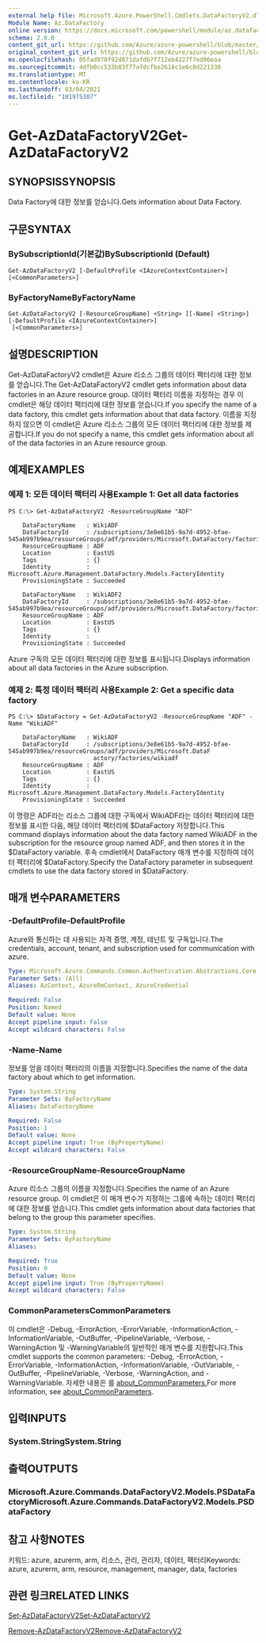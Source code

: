```yaml
---
external help file: Microsoft.Azure.PowerShell.Cmdlets.DataFactoryV2.dll-Help.xml
Module Name: Az.DataFactory
online version: https://docs.microsoft.com/powershell/module/az.datafactory/get-azdatafactoryv2
schema: 2.0.0
content_git_url: https://github.com/Azure/azure-powershell/blob/master/src/DataFactory/DataFactoryV2/help/Get-AzDataFactoryV2.md
original_content_git_url: https://github.com/Azure/azure-powershell/blob/master/src/DataFactory/DataFactoryV2/help/Get-AzDataFactoryV2.md
ms.openlocfilehash: 05fad970f92d871dafdb7f712eb4227f7ed06eaa
ms.sourcegitcommit: 4dfb0cc533b83f77afdcfbe2618c1e6c8d221330
ms.translationtype: MT
ms.contentlocale: ko-KR
ms.lasthandoff: 03/04/2021
ms.locfileid: "101975307"
---
```

# <span data-ttu-id="845bc-101">Get-AzDataFactoryV2</span><span class="sxs-lookup"><span data-stu-id="845bc-101">Get-AzDataFactoryV2</span></span>

## <span data-ttu-id="845bc-102">SYNOPSIS</span><span class="sxs-lookup"><span data-stu-id="845bc-102">SYNOPSIS</span></span>
<span data-ttu-id="845bc-103">Data Factory에 대한 정보를 얻습니다.</span><span class="sxs-lookup"><span data-stu-id="845bc-103">Gets information about Data Factory.</span></span>

## <span data-ttu-id="845bc-104">구문</span><span class="sxs-lookup"><span data-stu-id="845bc-104">SYNTAX</span></span>

### <span data-ttu-id="845bc-105">BySubscriptionId(기본값)</span><span class="sxs-lookup"><span data-stu-id="845bc-105">BySubscriptionId (Default)</span></span>
```
Get-AzDataFactoryV2 [-DefaultProfile <IAzureContextContainer>] [<CommonParameters>]
```

### <span data-ttu-id="845bc-106">ByFactoryName</span><span class="sxs-lookup"><span data-stu-id="845bc-106">ByFactoryName</span></span>
```
Get-AzDataFactoryV2 [-ResourceGroupName] <String> [[-Name] <String>] [-DefaultProfile <IAzureContextContainer>]
 [<CommonParameters>]
```

## <span data-ttu-id="845bc-107">설명</span><span class="sxs-lookup"><span data-stu-id="845bc-107">DESCRIPTION</span></span>
<span data-ttu-id="845bc-108">Get-AzDataFactoryV2 cmdlet은 Azure 리소스 그룹의 데이터 팩터리에 대한 정보를 얻습니다.</span><span class="sxs-lookup"><span data-stu-id="845bc-108">The Get-AzDataFactoryV2 cmdlet gets information about data factories in an Azure resource group.</span></span>
<span data-ttu-id="845bc-109">데이터 팩터리 이름을 지정하는 경우 이 cmdlet은 해당 데이터 팩터리에 대한 정보를 얻습니다.</span><span class="sxs-lookup"><span data-stu-id="845bc-109">If you specify the name of a data factory, this cmdlet gets information about that data factory.</span></span>
<span data-ttu-id="845bc-110">이름을 지정하지 않으면 이 cmdlet은 Azure 리소스 그룹의 모든 데이터 팩터리에 대한 정보를 제공합니다.</span><span class="sxs-lookup"><span data-stu-id="845bc-110">If you do not specify a name, this cmdlet gets information about all of the data factories in an Azure resource group.</span></span>

## <span data-ttu-id="845bc-111">예제</span><span class="sxs-lookup"><span data-stu-id="845bc-111">EXAMPLES</span></span>

### <span data-ttu-id="845bc-112">예제 1: 모든 데이터 팩터리 사용</span><span class="sxs-lookup"><span data-stu-id="845bc-112">Example 1: Get all data factories</span></span>
```
PS C:\> Get-AzDataFactoryV2 -ResourceGroupName "ADF"

    DataFactoryName   : WikiADF
    DataFactoryId     : /subscriptions/3e8e61b5-9a7d-4952-bfae-545ab997b9ea/resourceGroups/adf/providers/Microsoft.DataFactory/factories/wikiadf
    ResourceGroupName : ADF
    Location          : EastUS
    Tags              : {}
    Identity          : Microsoft.Azure.Management.DataFactory.Models.FactoryIdentity
    ProvisioningState : Succeeded

    DataFactoryName   : WikiADF2
    DataFactoryId     : /subscriptions/3e8e61b5-9a7d-4952-bfae-545ab997b9ea/resourceGroups/adf/providers/Microsoft.DataFactory/factories/wikiadf2
    ResourceGroupName : ADF
    Location          : EastUS
    Tags              : {}
    Identity          :
    ProvisioningState : Succeeded
```

<span data-ttu-id="845bc-113">Azure 구독의 모든 데이터 팩터리에 대한 정보를 표시됩니다.</span><span class="sxs-lookup"><span data-stu-id="845bc-113">Displays information about all data factories in the Azure subscription.</span></span>

### <span data-ttu-id="845bc-114">예제 2: 특정 데이터 팩터리 사용</span><span class="sxs-lookup"><span data-stu-id="845bc-114">Example 2: Get a specific data factory</span></span>
```
PS C:\> $DataFactory = Get-AzDataFactoryV2 -ResourceGroupName "ADF" -Name "WikiADF"

    DataFactoryName   : WikiADF
    DataFactoryId     : /subscriptions/3e8e61b5-9a7d-4952-bfae-545ab997b9ea/resourceGroups/adf/providers/Microsoft.DataF
                        actory/factories/wikiadf
    ResourceGroupName : ADF
    Location          : EastUS
    Tags              : {}
    Identity          : Microsoft.Azure.Management.DataFactory.Models.FactoryIdentity
    ProvisioningState : Succeeded
```

<span data-ttu-id="845bc-115">이 명령은 ADF라는 리소스 그룹에 대한 구독에서 WikiADF라는 데이터 팩터리에 대한 정보를 표시한 다음, 해당 데이터 팩터리에 $DataFactory 저장합니다.</span><span class="sxs-lookup"><span data-stu-id="845bc-115">This command displays information about the data factory named WikiADF in the subscription for the resource group named ADF, and then stores it in the $DataFactory variable.</span></span>
<span data-ttu-id="845bc-116">후속 cmdlet에서 DataFactory 매개 변수를 지정하여 데이터 팩터리에 $DataFactory.</span><span class="sxs-lookup"><span data-stu-id="845bc-116">Specify the DataFactory parameter in subsequent cmdlets to use the data factory stored in $DataFactory.</span></span>

## <span data-ttu-id="845bc-117">매개 변수</span><span class="sxs-lookup"><span data-stu-id="845bc-117">PARAMETERS</span></span>

### <span data-ttu-id="845bc-118">-DefaultProfile</span><span class="sxs-lookup"><span data-stu-id="845bc-118">-DefaultProfile</span></span>
<span data-ttu-id="845bc-119">Azure와 통신하는 데 사용되는 자격 증명, 계정, 테넌트 및 구독입니다.</span><span class="sxs-lookup"><span data-stu-id="845bc-119">The credentials, account, tenant, and subscription used for communication with azure.</span></span>

```yaml
Type: Microsoft.Azure.Commands.Common.Authentication.Abstractions.Core.IAzureContextContainer
Parameter Sets: (All)
Aliases: AzContext, AzureRmContext, AzureCredential

Required: False
Position: Named
Default value: None
Accept pipeline input: False
Accept wildcard characters: False
```

### <span data-ttu-id="845bc-120">-Name</span><span class="sxs-lookup"><span data-stu-id="845bc-120">-Name</span></span>
<span data-ttu-id="845bc-121">정보를 얻을 데이터 팩터리의 이름을 지정합니다.</span><span class="sxs-lookup"><span data-stu-id="845bc-121">Specifies the name of the data factory about which to get information.</span></span>

```yaml
Type: System.String
Parameter Sets: ByFactoryName
Aliases: DataFactoryName

Required: False
Position: 1
Default value: None
Accept pipeline input: True (ByPropertyName)
Accept wildcard characters: False
```

### <span data-ttu-id="845bc-122">-ResourceGroupName</span><span class="sxs-lookup"><span data-stu-id="845bc-122">-ResourceGroupName</span></span>
<span data-ttu-id="845bc-123">Azure 리소스 그룹의 이름을 지정합니다.</span><span class="sxs-lookup"><span data-stu-id="845bc-123">Specifies the name of an Azure resource group.</span></span>
<span data-ttu-id="845bc-124">이 cmdlet은 이 매개 변수가 지정하는 그룹에 속하는 데이터 팩터리에 대한 정보를 얻습니다.</span><span class="sxs-lookup"><span data-stu-id="845bc-124">This cmdlet gets information about data factories that belong to the group this parameter specifies.</span></span>

```yaml
Type: System.String
Parameter Sets: ByFactoryName
Aliases:

Required: True
Position: 0
Default value: None
Accept pipeline input: True (ByPropertyName)
Accept wildcard characters: False
```

### <span data-ttu-id="845bc-125">CommonParameters</span><span class="sxs-lookup"><span data-stu-id="845bc-125">CommonParameters</span></span>
<span data-ttu-id="845bc-126">이 cmdlet은 -Debug, -ErrorAction, -ErrorVariable, -InformationAction, -InformationVariable, -OutBuffer, -PipelineVariable, -Verbose, -WarningAction 및 -WarningVariable의 일반적인 매개 변수를 지원합니다.</span><span class="sxs-lookup"><span data-stu-id="845bc-126">This cmdlet supports the common parameters: -Debug, -ErrorAction, -ErrorVariable, -InformationAction, -InformationVariable, -OutVariable, -OutBuffer, -PipelineVariable, -Verbose, -WarningAction, and -WarningVariable.</span></span> <span data-ttu-id="845bc-127">자세한 내용은 를 [about_CommonParameters.](http://go.microsoft.com/fwlink/?LinkID=113216)</span><span class="sxs-lookup"><span data-stu-id="845bc-127">For more information, see [about_CommonParameters](http://go.microsoft.com/fwlink/?LinkID=113216).</span></span>

## <span data-ttu-id="845bc-128">입력</span><span class="sxs-lookup"><span data-stu-id="845bc-128">INPUTS</span></span>

### <span data-ttu-id="845bc-129">System.String</span><span class="sxs-lookup"><span data-stu-id="845bc-129">System.String</span></span>

## <span data-ttu-id="845bc-130">출력</span><span class="sxs-lookup"><span data-stu-id="845bc-130">OUTPUTS</span></span>

### <span data-ttu-id="845bc-131">Microsoft.Azure.Commands.DataFactoryV2.Models.PSDataFactory</span><span class="sxs-lookup"><span data-stu-id="845bc-131">Microsoft.Azure.Commands.DataFactoryV2.Models.PSDataFactory</span></span>

## <span data-ttu-id="845bc-132">참고 사항</span><span class="sxs-lookup"><span data-stu-id="845bc-132">NOTES</span></span>
<span data-ttu-id="845bc-133">키워드: azure, azurerm, arm, 리소스, 관리, 관리자, 데이터, 팩터리</span><span class="sxs-lookup"><span data-stu-id="845bc-133">Keywords: azure, azurerm, arm, resource, management, manager, data, factories</span></span>

## <span data-ttu-id="845bc-134">관련 링크</span><span class="sxs-lookup"><span data-stu-id="845bc-134">RELATED LINKS</span></span>

[<span data-ttu-id="845bc-135">Set-AzDataFactoryV2</span><span class="sxs-lookup"><span data-stu-id="845bc-135">Set-AzDataFactoryV2</span></span>]()

[<span data-ttu-id="845bc-136">Remove-AzDataFactoryV2</span><span class="sxs-lookup"><span data-stu-id="845bc-136">Remove-AzDataFactoryV2</span></span>]()

